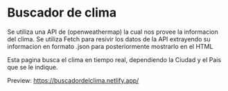 # Buscador de clima 

Se utiliza una API de (openweathermap) la cual nos provee la informacion del clima. Se utiliza Fetch para resivir los datos de la API extrayendo su informacion en formato .json para posteriormente mostrarlo en el HTML

Esta pagina busca el clima en tiempo real, dependiendo la Ciudad y el Pais que se le indique.

Preview: https://buscadordelclima.netlify.app/

